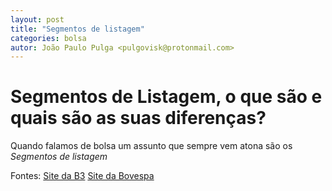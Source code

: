 ```yaml
---
layout: post
title: "Segmentos de listagem"
categories: bolsa
autor: João Paulo Pulga <pulgovisk@protonmail.com>
---
```


# Segmentos de Listagem, o que são e quais são as suas diferenças?

Quando falamos de bolsa um assunto que sempre vem atona são os *Segmentos de listagem*

Fontes:
[Site da B3](http://www.b3.com.br/pt_br/produtos-e-servicos/solucoes-para-emissores/segmentos-de-listagem)
[Site da Bovespa](http://www.b3.com.br/pt_br/produtos-e-servicos/solucoes-para-emissores/segmentos-de-listagem)